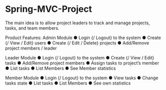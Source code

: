 # Spring-MVC-Project

The main idea is to allow project leaders to track and manage projects, tasks, and team members.

Product Features:
Admin Module
● Login {/ Logout} to the system
● Create {/ View / Edit} users
● Create {/ Edit / Delete} projects
● Add/Remove project members / leader

Leader Module
● Login {/ Logout} to the system
● Create {/ View / Edit} tasks 
● Add/Remove project members
● Assign tasks to project’s member
● List tasks
● List Members
● See Member statistics

 Member Module
● Login {/ Logout} to the system
● View tasks 
● Change tasks state
● List tasks
● List Members
● See own statistics
